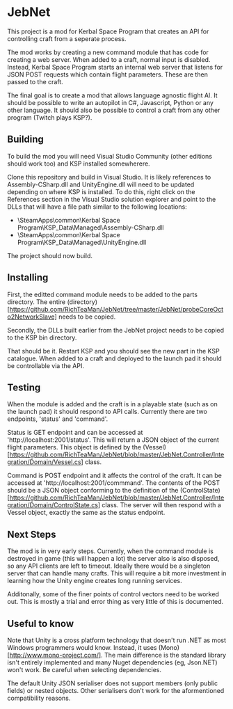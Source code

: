 # JebNet

This project is a mod for Kerbal Space Program that creates an API for controlling craft from a seperate process.

The mod works by creating a new command module that has code for creating a web server. When added to a craft, normal input is disabled. Instead, Kerbal Space Program starts an internal web server that listens for JSON POST requests which contain flight parameters. These are then passed to the craft.

The final goal is to create a mod that allows language agnostic flight AI. It should be possible to write an autopilot in C#, Javascript, Python or any other language. It should also be possible to control a craft from any other program (Twitch plays KSP?).

## Building

To build the mod you will need Visual Studio Community (other editions should work too) and KSP installed somewherere.

Clone this repository and build in Visual Studio. It is likely references to Assembly-CSharp.dll and UnityEngine.dll will need to be updated depending on where KSP is installed.
To do this, right click on the References section in the Visual Studio solution explorer and point to the DLLs that will have a file path similar to the following locations:

* <SteamDirectory>\SteamApps\common\Kerbal Space Program\KSP_Data\Managed\Assembly-CSharp.dll
* <SteamDirectory>\SteamApps\common\Kerbal Space Program\KSP_Data\Managed\UnityEngine.dll

The project should now build.

## Installing

First, the editted command module needs to be added to the parts directory. The entire (directory)[https://github.com/RichTeaMan/JebNet/tree/master/JebNet/probeCoreOcto2NetworkSlave] needs to be copied.

Secondly, the DLLs built earlier from the JebNet project needs to be copied to the KSP bin directory.

That should be it. Restart KSP and you should see the new part in the KSP catalogue. When added to a craft and deployed to the launch pad it should be controllable via the API.

## Testing

When the module is added and the craft is in a playable state (such as on the launch pad) it should respond to API calls. Currently there are two endpoints, 'status' and  'command'.

Status is GET endpoint and can be accessed at 'http://localhost:2001/status'. This will return a JSON object of the current flight parameters. This object is defined by the (Vessel)[https://github.com/RichTeaMan/JebNet/blob/master/JebNet.Controller/Integration/Domain/Vessel.cs] class.

Command is POST endpoint and it affects the control of the craft. It can be accessed at 'http://localhost:2001/commmand'. The contents of the POST should be a JSON object conforming to the definition
of the (ControlState)[https://github.com/RichTeaMan/JebNet/blob/master/JebNet.Controller/Integration/Domain/ControlState.cs] class. The server will then respond with a Vessel object, exactly the same as the status endpoint.

## Next Steps

The mod is in very early steps. Currently, when the command module is destroyed in game (this will happen a lot) the server also is also disposed, so any API clients are left to timeout. Ideally there would be a singleton server that can handle many crafts. This will require a bit more investment in learning how the Unity engine creates long running services.

Additonally, some of the finer points of control vectors need to be worked out. This is mostly a trial and error thing as very little of this is documented.

## Useful to know

Note that Unity is a cross platform technology that doesn't run .NET as most Windows programmers would know. Instead, it uses (Mono)[http://www.mono-project.com/]. The main difference is the standard library isn't entirely implemented and many Nuget dependencies (eg, Json.NET) won't work. Be careful when selecting dependencies.

The default Unity JSON serialiser does not support members (only public fields) or nested objects. Other serialisers don't work for the aformentioned compatibility reasons.
